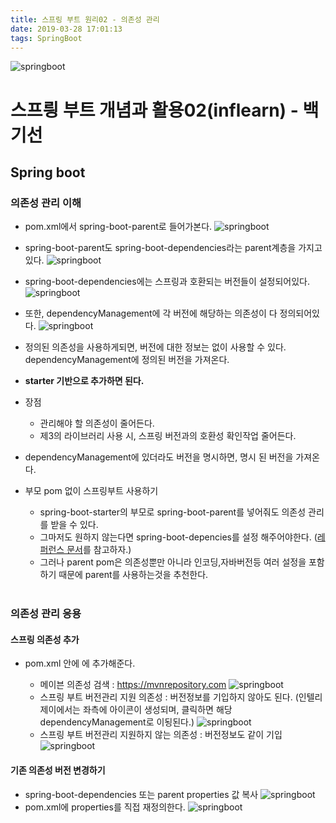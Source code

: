 ```yaml
---
title: 스프링 부트 원리02 - 의존성 관리
date: 2019-03-28 17:01:13
tags: SpringBoot
---
```

![springboot](/images/springboot_logo.png)
# 스프릥 부트 개념과 활용02(inflearn) - 백기선 
## Spring boot

### 의존성 관리 이해
- pom.xml에서 spring-boot-parent로 들어가본다.
![springboot](/images/springboot/springboot02-1.png)
- spring-boot-parent도 spring-boot-dependencies라는 parent계층을 가지고 있다.
![springboot](/images/springboot/springboot02-2.png)
- spring-boot-dependencies에는 스프링과 호환되는 버전들이 설정되어있다.
![springboot](/images/springboot/springboot02-3.png)
- 또한, dependencyManagement에 각 버전에 해당하는 의존성이 다 정의되어있다.
![springboot](/images/springboot/springboot02-4.png)

- 정의된 의존성을 사용하게되면, 버전에 대한 정보는 없이 사용할 수 있다.
dependencyManagement에 정의된 버전을 가져온다.
- **starter 기반으로 추가하면 된다.**
- 장점
    - 관리해야 할 의존성이 줄어든다.
    - 제3의 라이브러리 사용 시, 스프링 버전과의 호환성 확인작업 줄어든다.
- dependencyManagement에 있더라도 버전을 명시하면, 명시 된 버전을 가져온다.

- 부모 pom 없이 스프링부트 사용하기
    - spring-boot-starter의 부모로 spring-boot-parent를 넣어줘도 의존성 관리를 받을 수 있다.
    - 그마저도 원하지 않는다면 spring-boot-depencies를 설정 해주어야한다.
    ([레퍼런스 문서](https://github.com/Hanope/spring-boot-reference-KR/blob/6329f8a9d1fa4053b5370eb3112e3e2f0119ffe1/part3.adoc)를 참고하자.)
    - 그러나 parent pom은 의존성뿐만 아니라 인코딩,자바버전등 여러 설정을 포함하기 때문에 parent를 사용하는것을 추천한다.
<br><br>

### 의존성 관리 응용
#### 스프링 의존성 추가
- pom.xml 안에 <dependencies>에 추가해준다.
    - 메이븐 의존성 검색 : https://mvnrepository.com
    ![springboot](/images/springboot/springboot02-6.png)
    - 스프링 부트 버전관리 지원 의존성 : 버전정보를 기입하지 않아도 된다.
    (인텔리제이에서는 좌측에 아이콘이 생성되며, 클릭하면 해당 dependencyManagement로 이됭된다.)
    ![springboot](/images/springboot/springboot02-5.png)
    - 스프링 부트 버전관리 지원하지 않는 의존성 : 버전정보도 같이 기입
    ![springboot](/images/springboot/springboot02-7.png)

#### 기존 의존성 버전 변경하기
- spring-boot-dependencies 또는 parent properties 값 복사
![springboot](/images/springboot/springboot02-8.png)
- pom.xml에 properties를 직접 재정의한다.
![springboot](/images/springboot/springboot02-9.png)
<br>
